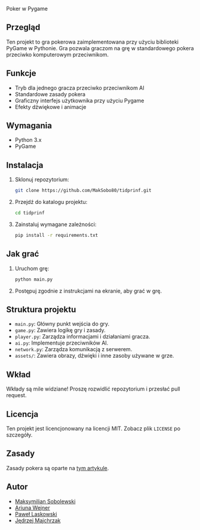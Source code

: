Poker w Pygame

## Przegląd
Ten projekt to gra pokerowa zaimplementowana przy użyciu biblioteki PyGame w Pythonie. Gra pozwala graczom na grę w standardowego pokera przeciwko komputerowym przeciwnikom.

## Funkcje
- Tryb dla jednego gracza przeciwko przeciwnikom AI
- Standardowe zasady pokera
- Graficzny interfejs użytkownika przy użyciu Pygame
- Efekty dźwiękowe i animacje

## Wymagania
- Python 3.x
- PyGame

## Instalacja
1. Sklonuj repozytorium:
    ```sh
    git clone https://github.com/MakSobo80/tidprinf.git
    ```
1. Przejdź do katalogu projektu:
    ```sh
    cd tidprinf
    ```
1. Zainstaluj wymagane zależności:
    ```sh
    pip install -r requirements.txt
    ```

## Jak grać
1. Uruchom grę:
    ```sh
    python main.py
    ```
1. Postępuj zgodnie z instrukcjami na ekranie, aby grać w grę.

## Struktura projektu
- `main.py`: Główny punkt wejścia do gry.
- `game.py`: Zawiera logikę gry i zasady.
- `player.py`: Zarządza informacjami i działaniami gracza.
- `ai.py`: Implementuje przeciwników AI.
- `network.py`: Zarządza komunikacją z serwerem.
- `assets/`: Zawiera obrazy, dźwięki i inne zasoby używane w grze.

## Wkład
Wkłady są mile widziane! Proszę rozwidlić repozytorium i przesłać pull request.

## Licencja
Ten projekt jest licencjonowany na licencji MIT. Zobacz plik `LICENSE` po szczegóły.

## Zasady
Zasady pokera są oparte na [tym artykule](https://en.wikipedia.org/wiki/Poker).

## Autor
- [Maksymilian Sobolewski](https://github.com/MakSobo80)
- [Ariuna Wejner](https://github.com/AriunaW)
- [Paweł Laskowski](https://github.com/PaPci00)
- [Jędrzej Majchrzak](https://github.com/Jedmajc)

